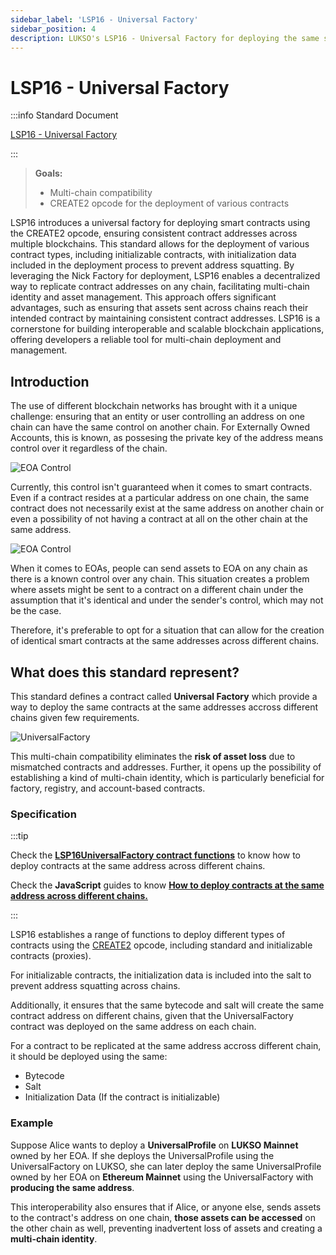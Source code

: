 ```yaml
---
sidebar_label: 'LSP16 - Universal Factory'
sidebar_position: 4
description: LUKSO's LSP16 - Universal Factory for deploying the same smart contracts to the same address across different chains.
---
```


# LSP16 - Universal Factory

:::info Standard Document

[LSP16 - Universal Factory](https://github.com/lukso-network/LIPs/blob/main/LSPs/LSP-16-UniversalFactory.md)

:::

> **Goals:**
>
> - Multi-chain compatibility
> - CREATE2 opcode for the deployment of various contracts

LSP16 introduces a universal factory for deploying smart contracts using the CREATE2 opcode, ensuring consistent contract addresses across multiple blockchains. This standard allows for the deployment of various contract types, including initializable contracts, with initialization data included in the deployment process to prevent address squatting. By leveraging the Nick Factory for deployment, LSP16 enables a decentralized way to replicate contract addresses on any chain, facilitating multi-chain identity and asset management. This approach offers significant advantages, such as ensuring that assets sent across chains reach their intended contract by maintaining consistent contract addresses. LSP16 is a cornerstone for building interoperable and scalable blockchain applications, offering developers a reliable tool for multi-chain deployment and management.

## Introduction

The use of different blockchain networks has brought with it a unique challenge: ensuring that an entity or user controlling an address on one chain can have the same control on another chain. For Externally Owned Accounts, this is known, as possesing the private key of the address means control over it regardless of the chain.

![EOA Control](/img/standards/lsp16/EOA-Control.jpeg)

Currently, this control isn't guaranteed when it comes to smart contracts. Even if a contract resides at a particular address on one chain, the same contract does not necessarily exist at the same address on another chain or even a possibility of not having a contract at all on the other chain at the same address.

![EOA Control](/img/standards/lsp16/Contract-Control.jpeg)

When it comes to EOAs, people can send assets to EOA on any chain as there is a known control over any chain. This situation creates a problem where assets might be sent to a contract on a different chain under the assumption that it's identical and under the sender's control, which may not be the case.

Therefore, it's preferable to opt for a situation that can allow for the creation of identical smart contracts at the same addresses across different chains.

## What does this standard represent?

This standard defines a contract called **Universal Factory** which provide a way to deploy the same contracts at the same addresses accross different chains given few requirements.

![UniversalFactory](/img/standards/lsp16/UniversalFactory.jpeg)

This multi-chain compatibility eliminates the **risk of asset loss** due to mismatched contracts and addresses. Further, it opens up the possibility of establishing a kind of multi-chain identity, which is particularly beneficial for factory, registry, and account-based contracts.

### Specification

:::tip

Check the [**LSP16UniversalFactory contract functions**](../../contracts/contracts/LSP16UniversalFactory/LSP16UniversalFactory.md) to know how to deploy contracts at the same address across different chains.

Check the **JavaScript** guides to know [**How to deploy contracts at the same address across different chains.**](../../learn/other-guides/deploy-multichain-contracts.md)

:::

LSP16 establishes a range of functions to deploy different types of contracts using the [CREATE2](https://eips.ethereum.org/EIPS/eip-1014) opcode, including standard and initializable contracts (proxies).

For initializable contracts, the initialization data is included into the salt to prevent address squatting across chains.

Additionally, it ensures that the same bytecode and salt will create the same contract address on different chains, given that the UniversalFactory contract was deployed on the same address on each chain.

For a contract to be replicated at the same address accross different chain, it should be deployed using the same:

- Bytecode
- Salt
- Initialization Data (If the contract is initializable)

### Example

Suppose Alice wants to deploy a **UniversalProfile** on **LUKSO Mainnet** owned by her EOA. If she deploys the UniversalProfile using the UniversalFactory on LUKSO, she can later deploy the same UniversalProfile owned by her EOA on **Ethereum Mainnet** using the UniversalFactory with **producing the same address**.

This interoperability also ensures that if Alice, or anyone else, sends assets to the contract's address on one chain, **those assets can be accessed** on the other chain as well, preventing inadvertent loss of assets and creating a **multi-chain identity**.

